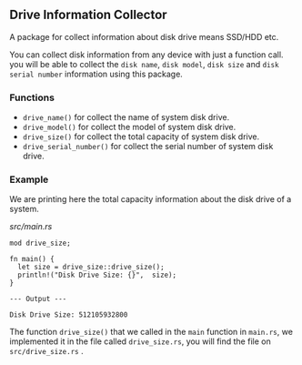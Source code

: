 ## Drive Information Collector
A package for collect information about disk drive means SSD/HDD etc.

You can collect disk information from any device with just a function call. you will be able to collect the `disk name`, `disk model`, `disk size` and `disk serial number` information using this package.

### **Functions**

- `drive_name()` for collect the name of system disk drive.
- `drive_model()` for collect the model of system disk drive.
- `drive_size()` for collect the total capacity of system disk drive.
- `drive_serial_number()` for collect the serial number of system disk drive.

### **Example**
We are printing here the total capacity information about the disk drive of a system.

*src/main.rs*
```
mod drive_size;

fn main() {
  let size = drive_size::drive_size();
  println!("Disk Drive Size: {}",  size);
}
```
```
--- Output ---

Disk Drive Size: 512105932800 
```

The function `drive_size()` that we called in the `main` function in `main.rs`, we implemented it in the file called `drive_size.rs`, you will find the file on `src/drive_size.rs` .